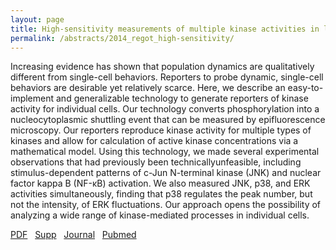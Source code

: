 ```yaml
---
layout: page
title: High-sensitivity measurements of multiple kinase activities in live single cells
permalink: /abstracts/2014_regot_high-sensitivity/
---
```


Increasing evidence has shown that population dynamics are qualitatively different from single-cell behaviors. Reporters to probe dynamic, single-cell behaviors are desirable yet relatively scarce. Here, we describe an easy-to-implement and generalizable technology to generate reporters of kinase activity for individual cells. Our technology converts phosphorylation into a nucleocytoplasmic shuttling event that can be measured by epifluorescence microscopy. Our reporters reproduce kinase activity for multiple types of kinases and allow for calculation of active kinase concentrations via a mathematical model. Using this technology, we made several experimental observations that had previously been technicallyunfeasible, including stimulus-dependent patterns of c-Jun N-terminal kinase (JNK) and nuclear factor kappa B (NF-κB) activation. We also measured JNK, p38, and ERK activities simultaneously, finding that p38 regulates the peak number, but not the intensity, of ERK fluctuations. Our approach opens the possibility of analyzing a wide range of kinase-mediated processes in individual cells.

[PDF](../../pdfs/2014_regot_high-sensitivity.pdf)&nbsp;&nbsp;
[Supp](../../supps/2014_regot_high-sensitivity_supp.zip)&nbsp;&nbsp;
[Journal](https://dx.doi.org/10.1016/j.cell.2014.04.039)&nbsp;&nbsp;
[Pubmed](https://www.ncbi.nlm.nih.gov/pubmed/24949979)&nbsp;&nbsp;
<!---[Software](https://github.com/CovertLab/ktr_model)-->